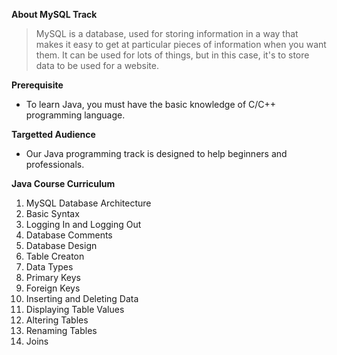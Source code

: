 <b>About MySQL Track</b>

> MySQL is a database, used for storing information in a way that makes it easy to get at particular pieces of information when you want them. It can be used for lots of things, but in this case, it's to store data to be used for a website. 


<b>Prerequisite</b>

- To learn Java, you must have the basic knowledge of C/C++ programming language.

<b>Targetted Audience </b>

- Our Java programming track is designed to help beginners and professionals.

<b>Java Course Curriculum</b>
<ol>
<li> MySQL Database Architecture </li>
<li> Basic Syntax </li>
<li> Logging In and Logging Out </li>
<li> Database Comments </li>
<li> Database Design </li>
<li> Table Creaton </li>
<li> Data Types </li>
<li> Primary Keys </li>
<li> Foreign Keys </li>
<li> Inserting and Deleting Data </li>
<li> Displaying Table Values </li>
<li> Altering Tables </li>
<li> Renaming Tables </li>
<li> Joins </li>
<ol>

